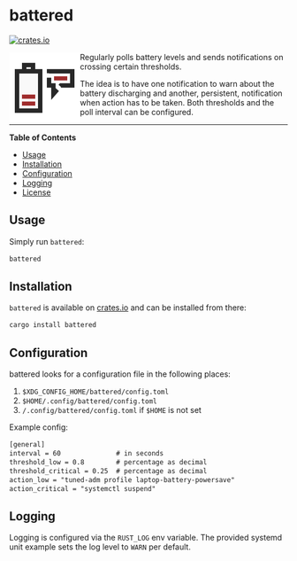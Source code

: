 # battered

[![crates.io](https://img.shields.io/crates/v/battered?logo=rust)](https://crates.io/crates/battered)

<img height="128" alt="battered Icon" src="https://raw.githubusercontent.com/t4k1t/battered/main/assets/icon/battered-icon.svg" align="left">

Regularly polls battery levels and sends notifications on crossing certain thresholds.

The idea is to have one notification to warn about the battery discharging and another, persistent, notification when action has to be taken. Both thresholds and the poll interval can be configured.

-----

**Table of Contents**

- [Usage](#usage)
- [Installation](#installation)
- [Configuration](#configuration)
- [Logging](#logging)
- [License](#license)

## Usage

Simply run `battered`:

```bash
battered
```

## Installation

`battered` is available on [crates.io](https://crates.io/crates/battered) and can be installed from there:

```bash
cargo install battered
```

## Configuration

battered looks for a configuration file in the following places:
1. `$XDG_CONFIG_HOME/battered/config.toml`
2. `$HOME/.config/battered/config.toml`
3. `/.config/battered/config.toml` if `$HOME` is not set

Example config:
```
[general]
interval = 60              # in seconds
threshold_low = 0.8        # percentage as decimal
threshold_critical = 0.25  # percentage as decimal
action_low = "tuned-adm profile laptop-battery-powersave"
action_critical = "systemctl suspend"
```

## Logging

Logging is configured via the `RUST_LOG` env variable. The provided systemd unit example sets the log level to `WARN` per default.
